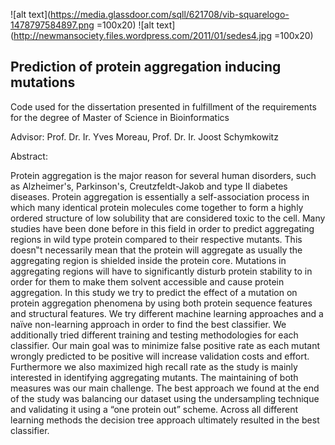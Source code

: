 ![alt text](https://media.glassdoor.com/sqll/621708/vib-squarelogo-1478797584897.png =100x20)
![alt text](http://newmansociety.files.wordpress.com/2011/01/sedes4.jpg =100x20)


## Prediction of protein aggregation inducing mutations

Code used for the dissertation presented in fulfillment of the requirements for the degree of Master of Science in Bioinformatics

Advisor: Prof. Dr. Ir. Yves Moreau, Prof. Dr. Ir. Joost Schymkowitz

Abstract:

Protein aggregation is the major reason for several human disorders, such as Alzheimer's, Parkinson's, Creutzfeldt-Jakob and type II diabetes diseases. Protein aggregation is essentially a self-association process in which many identical protein molecules come together to form a highly ordered structure of low solubility that are considered toxic to the cell. Many studies have been done before in this field in order to predict aggregating regions in wild type protein compared to their respective mutants. This doesn‟t necessarily mean that the protein will aggregate as usually the aggregating region is shielded inside the protein core. Mutations in aggregating regions will have to significantly disturb protein stability to in order for them to make them solvent accessible and cause protein aggregation. In this study we try to predict the effect of a mutation on protein aggregation phenomena by using both protein sequence features and structural features. We try different machine learning approaches and a naïve non-learning approach in order to find the best classifier. We additionally tried different training and testing methodologies for each classifier. Our main goal was to minimize false positive rate as each mutant wrongly predicted to be positive will increase validation costs and effort. Furthermore we also maximized high recall rate as the study is mainly interested in identifying aggregating mutants. The maintaining of both measures was our main challenge. The best approach we found at the end of the study was balancing our dataset using the undersampling technique and validating it using a “one protein out” scheme. Across all different learning methods the decision tree approach ultimately resulted in the best classifier.
